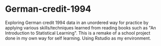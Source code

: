 # German-credit-1994
Exploring German credit 1994 data in an unordered way for practice by applying various skills/techniques learned from reading books such as "An Introduction to Statistical Learning". This is a remake of a school project done in my own way for self learning. Using Rstudio as my environment.
